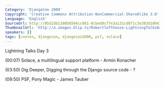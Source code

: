 ```yaml
---
Category: 'DjangoCon 2009'
Copyright: 'Creative Commons Attribution-NonCommercial-ShareAlike 3.0'
Language: 'English'
SourceUrl: http://05d2db1380b6504cc981-8cbed8cf7e3a131cd8f1c3e383d10041.r93.cf2.rackcdn.com/djangocon-2009/9_lightning-talks-day-3.ogv
ThumbnailUrl: 'http://a.images.blip.tv/Robertlofthouse-LightningTalksDay3853.png'
speakers: []
tags: [cnotes, djangocon, djangocon2009, psf, solace]
---
```

Lightning Talks Day 3

  
(00:07) Solace, a multilingual support platform - Armin Ronacher

  
(03:50) Dig Deeper, Digging through the Django source code - ?

  
(09:50) PSF, Pony Magic - James Tauber

